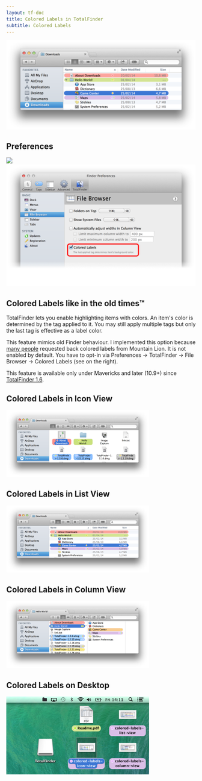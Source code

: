 ```yaml
---
layout: tf-doc
title: Colored Labels in TotalFinder
subtitle: Colored Labels
---
```


<img src="/images/colored-labels-list-view.png" class="doc-image" style="margin-bottom: 0px">

<div class="doc-side">
    <div class="doc-side-inner">
        <h2>Preferences</h2>
        <img src="/images/preferences-menu.png" class="doc-pref-menu">
        <img src="/images/pref-colored-labels.png" width="700px" class="doc-pref">
    </div>
</div>

## Colored Labels like in the old times&trade;

TotalFinder lets you enable highlighting items with colors. An item's color is determined by the tag applied to it. You may still apply multiple tags but only the last tag is effective as a label color.

This feature mimics old Finder behaviour. I implemented this option because [many people](http://discuss.binaryage.com/t/wish-return-finder-labels-to-mavericks/662) requested back colored labels from Mountain Lion. It is not enabled by default. You have to opt-in via Preferences -> TotalFinder -> File Browser -> Colored Labels (see on the right).

This feature is available only under Mavericks and later (10.9+) since [TotalFinder 1.6](changes).

## Colored Labels in Icon View

<a target="_blank" href="/images/colored-labels-icon-view.png"><img src="/images/colored-labels-icon-view.png" style="margin-bottom: 0px; width: 380px;"></a>

## Colored Labels in List View

<a target="_blank" href="/images/colored-labels-list-view.png"><img src="/images/colored-labels-list-view.png" style="margin-bottom: 0px; width: 380px;"></a>

## Colored Labels in Column View

<a target="_blank" href="/images/colored-labels-column-view.png"><img src="/images/colored-labels-column-view.png" style="margin-bottom: 0px; width: 380px;"></a>

## Colored Labels on Desktop

<a target="_blank" href="/images/colored-labels-desktop.png"><img src="/images/colored-labels-desktop.png" style="margin-bottom: 0px; width: 380px;"></a>
